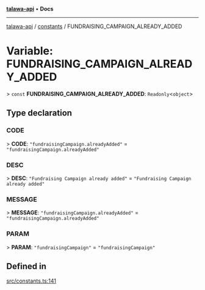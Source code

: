 [**talawa-api**](../../README.md) • **Docs**

***

[talawa-api](../../modules.md) / [constants](../README.md) / FUNDRAISING\_CAMPAIGN\_ALREADY\_ADDED

# Variable: FUNDRAISING\_CAMPAIGN\_ALREADY\_ADDED

\> `const` **FUNDRAISING\_CAMPAIGN\_ALREADY\_ADDED**: `Readonly`\<`object`\>

## Type declaration

### CODE

\> **CODE**: `"fundraisingCampaign.alreadyAdded"` = `"fundraisingCampaign.alreadyAdded"`

### DESC

\> **DESC**: `"Fundraising Campaign already added"` = `"Fundraising Campaign already added"`

### MESSAGE

\> **MESSAGE**: `"fundraisingCampaign.alreadyAdded"` = `"fundraisingCampaign.alreadyAdded"`

### PARAM

\> **PARAM**: `"fundraisingCampaign"` = `"fundraisingCampaign"`

## Defined in

[src/constants.ts:141](https://github.com/PalisadoesFoundation/talawa-api/blob/f4877b986932181336f42a7336754de05976cd97/src/constants.ts#L141)
